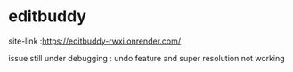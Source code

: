 # editbuddy

site-link :https://editbuddy-rwxi.onrender.com/

issue still under debugging : undo feature 
                                   and super resolution not working 
                                   
